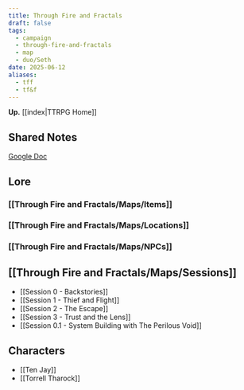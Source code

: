```yaml
---
title: Through Fire and Fractals
draft: false
tags:
  - campaign
  - through-fire-and-fractals
  - map
  - duo/Seth
date: 2025-06-12
aliases:
  - tff
  - tf&f
---
```

**Up.** [[index|TTRPG Home]]

## Shared Notes

[Google Doc](https://docs.google.com/document/d/1FyOBQ69z2O7GEiXaptWRKJhe3lUw7NTP29UUE7kzh0k)

## Lore

### [[Through Fire and Fractals/Maps/Items]]

### [[Through Fire and Fractals/Maps/Locations]]

### [[Through Fire and Fractals/Maps/NPCs]]

## [[Through Fire and Fractals/Maps/Sessions]]

- [[Session 0 - Backstories]]
- [[Session 1 - Thief and Flight]]
- [[Session 2 - The Escape]]
- [[Session 3 - Trust and the Lens]]
- [[Session 0.1 - System Building with The Perilous Void]]

## Characters

- [[Ten Jay]]
- [[Torrell Tharock]]